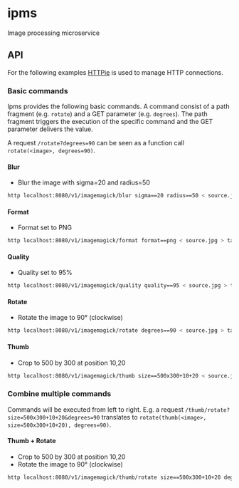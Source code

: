 # ipms
Image processing microservice

## API

For the following examples [HTTPie](https://httpie.org/) is used to manage HTTP connections.

### Basic commands

Ipms provides the following basic commands. A command consist of a path fragment (e.g. `rotate`) and a GET parameter (e.g. `degrees`). The path fragment triggers the execution of the specific command and the GET parameter delivers the value. 

A request `/rotate?degrees=90` can be seen as a function call `rotate(<image>, degrees=90)`.

#### Blur

* Blur the image with sigma=20 and radius=50

```bash
http localhost:8080/v1/imagemagick/blur sigma==20 radius==50 < source.jpg > target.png
```

#### Format

* Format set to PNG

```bash
http localhost:8080/v1/imagemagick/format format==png < source.jpg > target.png
```

#### Quality

* Quality set to 95%

```bash
http localhost:8080/v1/imagemagick/quality quality==95 < source.jpg > target.jpg
```

#### Rotate

* Rotate the image to 90° (clockwise)

```bash
http localhost:8080/v1/imagemagick/rotate degrees==90 < source.jpg > target.jpg
```

#### Thumb

* Crop to 500 by 300 at position 10,20

```bash
http localhost:8080/v1/imagemagick/thumb size==500x300+10+20 < source.jpg > target.jpg
```

### Combine multiple commands

Commands will be executed from left to right. E.g. a request `/thumb/rotate?size=500x300+10+20&degrees=90` translates to `rotate(thumb(<image>, size=500x300+10+20), degrees=90)`.

#### Thumb + Rotate

* Crop to 500 by 300 at position 10,20
* Rotate the image to 90° (clockwise)

```bash
http localhost:8080/v1/imagemagick/thumb/rotate size==500x300+10+20 degrees==90 < source.jpg > target.jpg
```
